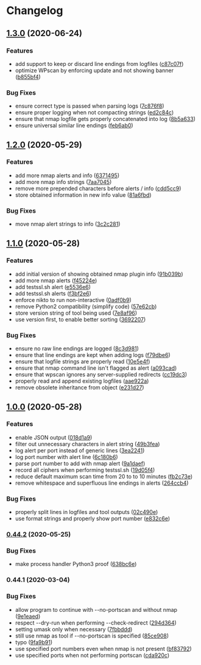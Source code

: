 # Changelog

## [1.3.0](https://github.com/PeterMosmans/security-scripts/compare/v1.2.0...v1.3.0) (2020-06-24)


### Features

* add support to keep or discard line endings from logfiles ([c87c07f](https://github.com/PeterMosmans/security-scripts/commit/c87c07f35603f2304e499d791bd5dbbaec93ed10))
* optimize WPscan by enforcing update and not showing banner ([b855bf4](https://github.com/PeterMosmans/security-scripts/commit/b855bf4a46f2936db2a638d4732c1a536d3eae2e))


### Bug Fixes

* ensure correct type is passed when parsing logs ([7c876f8](https://github.com/PeterMosmans/security-scripts/commit/7c876f8cba71a6e850bae4e40082e4a6cb8b39ea))
* ensure proper logging when not compacting strings ([ed2c84c](https://github.com/PeterMosmans/security-scripts/commit/ed2c84c62e734f3bd77cc417b74a4f40bd7845bc))
* ensure that nmap logfile gets properly concatenated into log ([8b5a633](https://github.com/PeterMosmans/security-scripts/commit/8b5a6331e1588f6d1bbd0798708687b622b3f44a))
* ensure universal similar line endings ([feb6ab0](https://github.com/PeterMosmans/security-scripts/commit/feb6ab0282f6962e271c41463ec7b090dc0b3b89))

## [1.2.0](https://github.com/PeterMosmans/security-scripts/compare/v1.1.0...v1.2.0) (2020-05-29)


### Features

* add more nmap alerts and info ([6371495](https://github.com/PeterMosmans/security-scripts/commit/637149586d13dc30e793a47100f67d38533e6fb2))
* add more nmap info strings ([7aa7045](https://github.com/PeterMosmans/security-scripts/commit/7aa704562585fba37b909f678e84630e161c9c47))
* remove more prepended characters before alerts / info ([cdd5cc9](https://github.com/PeterMosmans/security-scripts/commit/cdd5cc940a1fac056ec7b93f0e3b1528dc357cab))
* store obtained information in new info value ([81a6fbd](https://github.com/PeterMosmans/security-scripts/commit/81a6fbdd810549930dff235b342412693cd647bf))


### Bug Fixes

* move nmap alert strings to info ([3c2c281](https://github.com/PeterMosmans/security-scripts/commit/3c2c28135837d206802522b4c4e2d889ec7b007d))

## [1.1.0](https://github.com/PeterMosmans/security-scripts/compare/v1.0.0...v1.1.0) (2020-05-28)


### Features

* add initial version of showing obtained nmap plugin info ([91b039b](https://github.com/PeterMosmans/security-scripts/commit/91b039b831642947241d9332819581f2e0523f25))
* add more nmap alerts ([f45224e](https://github.com/PeterMosmans/security-scripts/commit/f45224eac7ac124867cf431460f175136ee99148))
* add testssl.sh alert ([e5536e6](https://github.com/PeterMosmans/security-scripts/commit/e5536e6725073813ffa77a1927cd8adf16e9152f))
* add testssl.sh alerts ([f3bf2e6](https://github.com/PeterMosmans/security-scripts/commit/f3bf2e69062ba34b0aa712d3705a56d5a2bb97d9))
* enforce nikto to run non-interactive ([0adf0b9](https://github.com/PeterMosmans/security-scripts/commit/0adf0b9d71db631f81c63e263539b959fa84566d))
* remove Python2 compatibility (simplify code) ([57e62cb](https://github.com/PeterMosmans/security-scripts/commit/57e62cb46317d06d7ac07c1092aa520669fdd893))
* store version string of tool being used ([7e8af96](https://github.com/PeterMosmans/security-scripts/commit/7e8af96363f7ac7169d467e8ea7de4505500485a))
* use version first, to enable better sorting ([3692207](https://github.com/PeterMosmans/security-scripts/commit/36922076b6b2738e0550ead84d7dc306c96604b4))


### Bug Fixes

* ensure no raw line endings are logged ([8c3d981](https://github.com/PeterMosmans/security-scripts/commit/8c3d9813b9761b3dea6454bbc91101e0e1bae005))
* ensure that line endings are kept when adding logs ([f79dbe6](https://github.com/PeterMosmans/security-scripts/commit/f79dbe63739fc6a18b369ce973f7cdf3d2d0a4f5))
* ensure that logfile strings are properly read ([10e5e4f](https://github.com/PeterMosmans/security-scripts/commit/10e5e4ff796ecf8739292d21f879e43c82c459b0))
* ensure that nmap command line isn't flagged as alert ([a093cad](https://github.com/PeterMosmans/security-scripts/commit/a093cad1afaf93f183b0cbdeb490f4bc341e3d6b))
* ensure that wpscan ignores any server-supplied redirects ([cc19dc3](https://github.com/PeterMosmans/security-scripts/commit/cc19dc397e75818f323a63e0d294065e8f2f4f40))
* properly read and append existing logfiles ([aae922a](https://github.com/PeterMosmans/security-scripts/commit/aae922a6104505a9ec1d7b1ca2f7354e0d1f9d6e))
* remove obsolete inheritance from object ([e231d27](https://github.com/PeterMosmans/security-scripts/commit/e231d27a946495f775b76b8cab08b7142ee515b5))

## [1.0.0](https://github.com/PeterMosmans/security-scripts/compare/v0.44.2...v1.0.0) (2020-05-28)


### Features

* enable JSON output ([018d1a9](https://github.com/PeterMosmans/security-scripts/commit/018d1a998f34584a56d884a6f12ff5b15025c80b))
* filter out unnecessary characters in alert string ([49b3fea](https://github.com/PeterMosmans/security-scripts/commit/49b3feafc970fbef6c1a81b0854343046329eb84))
* log alert per port instead of generic lines ([3ea2241](https://github.com/PeterMosmans/security-scripts/commit/3ea22411e8eacac886c6f8d1fd4eb8f625e233b7))
* log port number with alert line ([6c180b6](https://github.com/PeterMosmans/security-scripts/commit/6c180b6d0bfd1455fca73b368be8719563e8f60a))
* parse port number to add with nmap alert ([9a1daef](https://github.com/PeterMosmans/security-scripts/commit/9a1daefd62aff6cb4d4beb731e58854620320b01))
* record all ciphers when performing testssl.sh ([19d05f4](https://github.com/PeterMosmans/security-scripts/commit/19d05f4feda1c52c55d4f0e24a02abd7f951b910))
* reduce default maximum scan time from 20 to to 10 minutes ([fb2c73e](https://github.com/PeterMosmans/security-scripts/commit/fb2c73e6ff5432fb1c00c971a21f03fbb5ceb25b))
* remove whitespace and superfluous line endings in alerts ([264ccb4](https://github.com/PeterMosmans/security-scripts/commit/264ccb45cc43cdafc256045639a4680787693a1c))


### Bug Fixes

* properly split lines in logfiles and tool outputs ([02c490e](https://github.com/PeterMosmans/security-scripts/commit/02c490e5ac86597f4cb0fc7ee956f296135ee8e1))
* use format strings and properly show port number ([e832c6e](https://github.com/PeterMosmans/security-scripts/commit/e832c6e8db2552d07b3459132687ba223900e73d))

### [0.44.2](https://github.com/PeterMosmans/security-scripts/compare/v0.44.1...v0.44.2) (2020-05-25)


### Bug Fixes

* make process handler Python3 proof ([638bc6e](https://github.com/PeterMosmans/security-scripts/commit/638bc6e3ebd5edc5fdd597708e34493c4f76f6ad))

### 0.44.1 (2020-03-04)


### Bug Fixes

* allow program to continue with --no-portscan and without nmap ([9e1eaed](https://github.com/PeterMosmans/security-scripts/commit/9e1eaedac73c4814292156642ceda40c2f9bf7f8))
* respect --dry-run when performing --check-redirect ([294d364](https://github.com/PeterMosmans/security-scripts/commit/294d364604031b9feba63909d24101115afc29a3))
* setting umask only when necessary ([7fbbddd](https://github.com/PeterMosmans/security-scripts/commit/7fbbdddbd0a4232bfcb0e1981a56a75ffbcdc5ef))
* still use nmap as tool if --no-portscan is specified ([85ce908](https://github.com/PeterMosmans/security-scripts/commit/85ce908e9c3459b2d828cd13efb62f62d32752a8))
* typo ([9fa9b91](https://github.com/PeterMosmans/security-scripts/commit/9fa9b916575b6b6651c02ddd2c31285acf59511f))
* use specified port numbers even when nmap is not present ([bf83792](https://github.com/PeterMosmans/security-scripts/commit/bf83792c8db1fabba10491ee32a3e990a4896554))
* use specified ports when not performing portscan ([cda920c](https://github.com/PeterMosmans/security-scripts/commit/cda920c59e4144dcba91ad49594217d124fe3dec))
